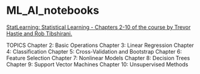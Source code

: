 # ML_AI_notebooks

[StatLearning: Statistical Learning - Chapters 2-10 of the course by Trevor Hastie and Rob Tibshirani.](http://nbviewer.jupyter.org/github/sujitpal/statlearning-notebooks/blob/master/src/chapter2.ipynb)

TOPICS
Chapter 2: Basic Operations
Chapter 3: Linear Regression
Chapter 4: Classification
Chapter 5: Cross-Validation and Bootstrap
Chapter 6: Feature Selection
Chapter 7: Nonlinear Models
Chapter 8: Decision Trees
Chapter 9: Support Vector Machines
Chapter 10: Unsupervised Methods
